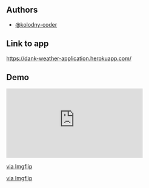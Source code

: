 
## Authors

- [@kolodny-coder](https://github.com/kolodny-coder)


## Link to app 

https://dank-weather-application.herokuapp.com/

## Demo

<div style="width:360px;max-width:100%;"><div style="height:0;padding-bottom:50.83%;position:relative;"><iframe width="360" height="183" style="position:absolute;top:0;left:0;width:100%;height:100%;" frameBorder="0" src="https://imgflip.com/embed/6hmwol"></iframe></div><p><a href="https://imgflip.com/gif/6hmwol">via Imgflip</a></p></div>


<a href="./weather-gif-demo.gif">via Imgflip</a>


